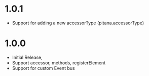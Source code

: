 
1.0.1
=====
* Support for adding a new accessorType (pitana.accessorType)

1.0.0
=====
* Initial Release,
* Support accessor, methods, registerElement
* Support for custom Event bus
